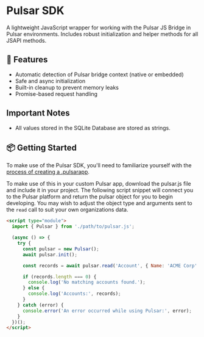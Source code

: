 # Pulsar SDK

A lightweight JavaScript wrapper for working with the Pulsar JS Bridge in Pulsar environments. Includes robust initialization and helper methods for all JSAPI methods.

## 🚀 Features

- Automatic detection of Pulsar bridge context (native or embedded)
- Safe and async initialization
- Built-in cleanup to prevent memory leaks
- Promise-based request handling

## Important Notes
- All values stored in the SQLite Database are stored as strings.

## 📦 Getting Started
 
To make use of the Pulsar SDK, you'll need to familiarize yourself with the [process of creating a .pulsarapp](https://luminix.atlassian.net/wiki/spaces/PD/pages/49152017/Pulsar+as+a+Platform#Bundling-and-deploying-your-webapp-as-.pulsarapp-format). 

To make use of this in your custom Pulsar app, download the pulsar.js file and include it in your project. The following script snippet will connect you to the Pulsar platform and return the pulsar object for you to begin developing. You may wish to adjust the object type and arguments sent to the `read` call to suit your own organizations data.

``` html
<script type="module">
  import { Pulsar } from './path/to/pulsar.js';

  (async () => {
    try {
      const pulsar = new Pulsar();
      await pulsar.init();

      const records = await pulsar.read('Account', { Name: 'ACME Corp' });

      if (records.length === 0) {
        console.log('No matching accounts found.');
      } else {
        console.log('Accounts:', records);
      }
    } catch (error) {
      console.error('An error occurred while using Pulsar:', error);
    }
  })();
</script>

```
